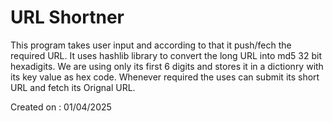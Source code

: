 # URL Shortner
This program takes user input and according to that it push/fech the required URL.
It uses hashlib library to convert the long URL into md5 32 bit hexadigits.
We are using only its first 6 digits and stores it in a dictionry with its key value as hex code.
Whenever required the uses can submit its short URL and fetch its Orignal URL.

Created on : 01/04/2025
